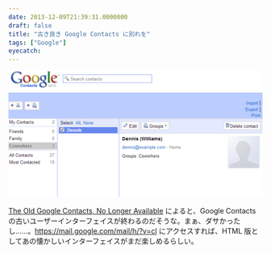 ```yaml
---
date: 2013-12-09T21:39:31.0000000
draft: false
title: "古き良き Google Contacts に別れを"
tags: ["Google"]
eyecatch: 
---
```

<p><span itemscope itemtype="http://schema.org/Photograph"><img src="20131209213558.png" alt="f:id:daruyanagi:20131209213558p:plain" title="f:id:daruyanagi:20131209213558p:plain" class="hatena-fotolife" itemprop="image"></span></p><p><a href="http://googlesystem.blogspot.jp/2013/12/the-old-google-contacts-no-longer.html">The Old Google Contacts, No Longer Available</a> によると、Google Contacts の古いユーザーインターフェイスが終わるのだそうな。まぁ、ダサかったし……。<a href="https://mail.google.com/mail/h/?v=cl">https://mail.google.com/mail/h/?v=cl</a> にアクセスすれば、HTML 版としてあの懐かしいインターフェイスがまだ楽しめるらしい。</p>
